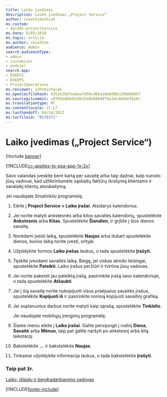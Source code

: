 ```yaml
---
title: Laiko įvedimas
description: Laiko įvedimas „Project Service“
author: revathimuthiah
ms.custom:
- dyn365-projectservice
ms.date: 8/03/2018
ms.topic: article
ms.author: revathim
audience: Admin
search.audienceType:
- admin
- customizer
- enduser
search.app:
- D365CE
- D365PS
- ProjectOperations
ms.reviewer: johnmichalak
ms.openlocfilehash: 4352e2b07aabeaf850cd6ba18e0d96c29b66605f
ms.sourcegitcommit: c0792bd65d92db25e0e8864879a19c4b93efb10c
ms.translationtype: MT
ms.contentlocale: lt-LT
ms.lasthandoff: 04/14/2022
ms.locfileid: "8576372"
---
```

# <a name="enter-time-project-service"></a>Laiko įvedimas („Project Service“)

[!include [banner](../includes/psa-now-project-operations.md)]

[!INCLUDE[cc-applies-to-psa-app-1x-2x](../includes/cc-applies-to-psa-app-1x-2x.md)]

Savo valandas įveskite bent kartą per savaitę arba taip dažnai, kaip nurodo jūsų vadovai, kad užtikrintumėte sąskaitų faktūrų išrašymą klientams ir savalaikį klientų atsiskaitymą.  
  
 Jei naudojate žiniatinklio programėlę:  
  
1. Eikite į **Project Service > Laiko įrašai**. Atsidarys kalendorius.  
  
2. Jei norite matyti ankstesnės arba kitos savaitės kalendorių, spustelėkite **Ankstesnis** arba **Kitas**. Spustelėkite **Šiandien**, ir grįšite į šios dienos savaitę.  
  
3. Norėdami įvesti laiką, spustelėkite **Naujas** arba dukart spustelėkite dienos, kurios laiką norite įvesti, srityje.  
  
4. Užpildykite formos **Laiko įrašas** laukus, o tada spustelėkite **Įrašyti**.  
  
5. Tęskite įvesdami savaitės laiką. Baigę, jei viskas atrodo teisingai, spustelėkite **Pateikti**. Laiko įrašus peržiūri ir tvirtina jūsų vadovas.  
  
6. Jei norite pakeisti jau pateiktą įrašą, pasirinkite įrašą savo kalendoriuje, o tada spustelėkite **Atšaukti**.  
  
7. Jei į šią savaitę norite nukopijuoti visus praėjusius savaitės įrašus, spustelėkite **Kopijuoti iš** ir pasirinkite norimą kopijuoti savaitinį grafiką.  
  
8. Jei suplanuotus darbus norite matyti kaip sąrašą, spustelėkite **Tinklelis**.  
  
   Jei naudojate mobiliųjų įrenginių programėlę:  
  
9. Šiame meniu eikite į **Laiko įrašai**.     Galite persijungti į rodinį **Diena**, **Savaitė** arba **Mėnuo**, taip pat galite naršyti po ankstesnį arba kitą laikotarpį.  
  
10. Bakstelėkite **...** ir bakstelėkite **Naujas**.  
  
11. Tinkamai užpildykite informacija laukus, o tada bakstelėkite **Įrašyti**.  
  
### <a name="see-also"></a>Taip pat žr.  
 [Laiko, išlaidų ir bendradarbiavimo vadovas](../psa/time-expense-collaboration-guide.md)


[!INCLUDE[footer-include](../includes/footer-banner.md)]
